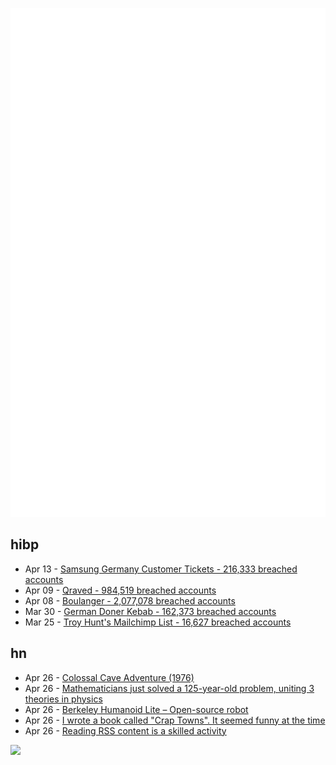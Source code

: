 ![Metrics](https://raw.githubusercontent.com/phixion/phixion/master/metrics.svg)

## hibp

<!--
for https://github.com/phixion/phixion/blob/main/.github/workflows/feeds.yml
-->
<!--START_SECTION:haveibeenpwnd-->
- Apr 13 - [Samsung Germany Customer Tickets - 216,333 breached accounts](https://haveibeenpwned.com/PwnedWebsites#SamsungGermany)
- Apr 09 - [Qraved - 984,519 breached accounts](https://haveibeenpwned.com/PwnedWebsites#Qraved)
- Apr 08 - [Boulanger - 2,077,078 breached accounts](https://haveibeenpwned.com/PwnedWebsites#Boulanger)
- Mar 30 - [German Doner Kebab - 162,373 breached accounts](https://haveibeenpwned.com/PwnedWebsites#GermanDonerKebab)
- Mar 25 - [Troy Hunt's Mailchimp List - 16,627 breached accounts](https://haveibeenpwned.com/PwnedWebsites#TroyHuntMailchimpList)
<!--END_SECTION:haveibeenpwnd-->

## hn

<!--
for https://github.com/phixion/phixion/blob/main/.github/workflows/feeds.yml
-->
<!--START_SECTION:hn-->
- Apr 26 - [Colossal Cave Adventure (1976)](https://github.com/wh0am1-dev/adventure)
- Apr 26 - [Mathematicians just solved a 125-year-old problem, uniting 3 theories in physics](https://www.scientificamerican.com/article/lofty-math-problem-called-hilberts-sixth-closer-to-being-solved/)
- Apr 26 - [Berkeley Humanoid Lite – Open-source robot](https://lite.berkeley-humanoid.org/)
- Apr 26 - [I wrote a book called "Crap Towns". It seemed funny at the time](https://samj.substack.com/p/that-joke-isnt-funny-any-more)
- Apr 26 - [Reading RSS content is a skilled activity](https://www.doliver.org/articles/rss-as-a-skill)
<!--END_SECTION:hn-->

<!--
for https://yhype.me
-->
![](https://hit.yhype.me/github/profile?user_id=13013670)
